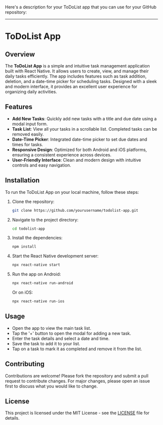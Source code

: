 Here's a description for your ToDoList app that you can use for your GitHub repository:

---

# ToDoList App

## Overview
The **ToDoList App** is a simple and intuitive task management application built with React Native. It allows users to create, view, and manage their daily tasks efficiently. The app includes features such as task addition, deletion, and a date-time picker for scheduling tasks. Designed with a sleek and modern interface, it provides an excellent user experience for organizing daily activities.

## Features
- **Add New Tasks**: Quickly add new tasks with a title and due date using a modal input form.
- **Task List**: View all your tasks in a scrollable list. Completed tasks can be removed easily.
- **Date-Time Picker**: Integrated date-time picker to set due dates and times for tasks.
- **Responsive Design**: Optimized for both Android and iOS platforms, ensuring a consistent experience across devices.
- **User-Friendly Interface**: Clean and modern design with intuitive controls and easy navigation.

## Installation
To run the ToDoList App on your local machine, follow these steps:

1. Clone the repository:
    ```sh
    git clone https://github.com/yourusername/todolist-app.git
    ```
2. Navigate to the project directory:
    ```sh
    cd todolist-app
    ```
3. Install the dependencies:
    ```sh
    npm install
    ```
4. Start the React Native development server:
    ```sh
    npx react-native start
    ```
5. Run the app on Android:
    ```sh
    npx react-native run-android
    ```
   Or on iOS:
    ```sh
    npx react-native run-ios
    ```

## Usage
- Open the app to view the main task list.
- Tap the '+' button to open the modal for adding a new task.
- Enter the task details and select a date and time.
- Save the task to add it to your list.
- Tap on a task to mark it as completed and remove it from the list.


## Contributing
Contributions are welcome! Please fork the repository and submit a pull request to contribute changes. For major changes, please open an issue first to discuss what you would like to change.

## License
This project is licensed under the MIT License - see the [LICENSE](LICENSE) file for details.
